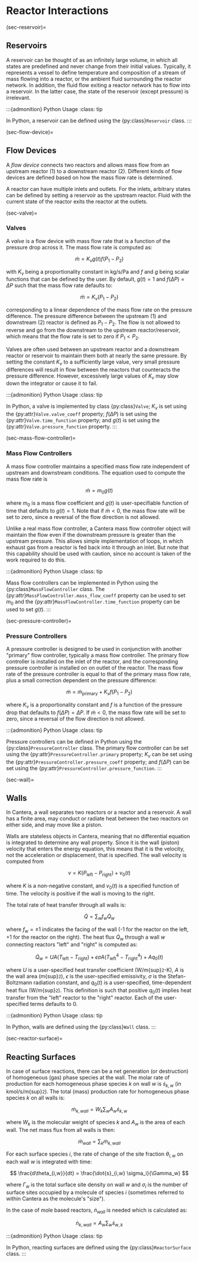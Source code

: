 ```{py:currentmodule} cantera
```

# Reactor Interactions

(sec-reservoir)=
## Reservoirs

A reservoir can be thought of as an infinitely large volume, in which all states are
predefined and never change from their initial values. Typically, it represents a vessel
to define temperature and composition of a stream of mass flowing into a reactor, or the
ambient fluid surrounding the reactor network. In addition, the fluid flow exiting a
reactor network has to flow into a reservoir. In the latter case, the state of the
reservoir (except pressure) is irrelevant.

:::{admonition} Python Usage
:class: tip

In Python, a reservoir can be defined using the {py:class}`Reservoir` class.
:::

(sec-flow-device)=
## Flow Devices

A *flow device* connects two reactors and allows mass flow from an upstream reactor (1)
to a downstream reactor (2). Different kinds of flow devices are defined based on how
the mass flow rate is determined.

A reactor can have multiple inlets and outlets. For the inlets, arbitrary states can be
defined by setting a reservoir as the upstream reactor. Fluid with the current state of
the reactor exits the reactor at the outlets.

(sec-valve)=
### Valves

A *valve* is a flow device with mass flow rate that is a function of the pressure drop
across it. The mass flow rate is computed as:

$$  \dot m = K_v g(t) f(P_1 - P_2)  $$

with $K_v$ being a proportionality constant in kg/s/Pa and $f$ and $g$ being scalar
functions that can be defined by the user. By default, $g(t) = 1$ and $f(\Delta P) =
\Delta P$ such that the mass flow rate defaults to:

$$  \dot m = K_v (P_1 - P_2)  $$

corresponding to a linear dependence of the mass flow rate on the pressure difference.
The pressure difference between the upstream (1) and downstream (2) reactor is defined
as $P_1 - P_2$. The flow is not allowed to reverse and go from the downstream to the
upstream reactor/reservoir, which means that the flow rate is set to zero if $P_1 <
P_2$.

Valves are often used between an upstream reactor and a downstream reactor or reservoir
to maintain them both at nearly the same pressure. By setting the constant $K_v$ to a
sufficiently large value, very small pressure differences will result in flow between
the reactors that counteracts the pressure difference. However, excessively large values
of $K_v$ may slow down the integrator or cause it to fail.

:::{admonition} Python Usage
:class: tip

In Python, a valve is implemented by class {py:class}`Valve`; $K_v$ is set using the
{py:attr}`Valve.valve_coeff` property; $f(\Delta P)$ is set using the
{py:attr}`Valve.time_function` property; and $g(t)$ is set using the
{py:attr}`Valve.pressure_function` property.
:::

(sec-mass-flow-controller)=
### Mass Flow Controllers

A mass flow controller maintains a specified mass flow rate independent of upstream and
downstream conditions. The equation used to compute the mass flow rate is

$$  \dot m = m_0 g(t)  $$

where $m_0$ is a mass flow coefficient and $g(t)$ is user-specifiable function of time
that defaults to $g(t) = 1$. Note that if $\dot m < 0$, the mass flow rate will be set
to zero, since a reversal of the flow direction is not allowed.

Unlike a real mass flow controller, a Cantera mass flow controller object will maintain
the flow even if the downstream pressure is greater than the upstream pressure. This
allows simple implementation of loops, in which exhaust gas from a reactor is fed back
into it through an inlet. But note that this capability should be used with caution,
since no account is taken of the work required to do this.

:::{admonition} Python Usage
:class: tip

Mass flow controllers can be implemented in Python using the
{py:class}`MassFlowController` class. The {py:attr}`MassFlowController.mass_flow_coeff`
property can be used to set $m_0$ and the {py:attr}`MassFlowController.time_function`
property can be used to set $g(t)$.
:::

(sec-pressure-controller)=
### Pressure Controllers

A pressure controller is designed to be used in conjunction with another "primary" flow
controller, typically a mass flow controller. The primary flow controller is installed
on the inlet of the reactor, and the corresponding pressure controller is installed on
on outlet of the reactor. The mass flow rate of the pressure controller is equal to that
of the primary mass flow rate, plus a small correction dependent on the pressure
difference:

$$  \dot m = \dot m_{\text{primary}} + K_v f(P_1 - P_2)  $$

where $K_v$ is a proportionality constant and $f$ is a function of the pressure drop
that defaults to $f(\Delta P) = \Delta P$. If $\dot m < 0$, the mass flow rate will be
set to zero, since a reversal of the flow direction is not allowed.

:::{admonition} Python Usage
:class: tip

Pressure controllers can be defined in Python using the {py:class}`PressureController`
class. The primary flow controller can be set using the
{py:attr}`PressureController.primary` property; $K_v$ can be set using the
{py:attr}`PressureController.pressure_coeff` property; and $f(\Delta P)$ can be set
using the {py:attr}`PressureController.pressure_function`.
:::

(sec-wall)=
## Walls

In Cantera, a wall separates two reactors or a reactor and a reservoir. A wall has a
finite area, may conduct or radiate heat between the two reactors on either side, and
may move like a piston.

Walls are stateless objects in Cantera, meaning that no differential equation is
integrated to determine any wall property. Since it is the wall (piston) velocity that
enters the energy equation, this means that it is the velocity, not the acceleration or
displacement, that is specified. The wall velocity is computed from

$$  v = K(P_{\mathrm{left}} - P_{\mathrm{right}}) + v_0(t)  $$

where $K$ is a non-negative constant, and $v_0(t)$ is a specified function of time. The
velocity is positive if the wall is moving to the right.

The total rate of heat transfer through all walls is:

$$  \dot{Q} = \sum_w f_w \dot{Q}_w  $$

where $f_w = \pm 1$ indicates the facing of the wall (-1 for the reactor on the left, +1
for the reactor on the right). The heat flux $\dot{Q}_w$ through a wall $w$ connecting
reactors "left" and "right" is computed as:

$$
\dot{Q}_w = U A (T_{\mathrm{left}} - T_{\mathrm{right}})
          + \epsilon\sigma A (T_{\mathrm{left}}^4 - T_{\mathrm{right}}^4) + A q_0(t)
$$

where $U$ is a user-specified heat transfer coefficient (W/m{sup}`2`-K), $A$ is the wall
area (m{sup}`2`), $\epsilon$ is the user-specified emissivity, $\sigma$ is the
Stefan-Boltzmann radiation constant, and $q_0(t)$ is a user-specified, time-dependent
heat flux (W/m{sup}`2`). This definition is such that positive $q_0(t)$ implies heat
transfer from the "left" reactor to the "right" reactor. Each of the user-specified
terms defaults to 0.

:::{admonition} Python Usage
:class: tip

In Python, walls are defined using the {py:class}`Wall` class.
:::

(sec-reactor-surface)=
## Reacting Surfaces

In case of surface reactions, there can be a net generation (or destruction) of
homogeneous (gas) phase species at the wall. The molar rate of production for each
homogeneous phase species $k$ on wall $w$ is $\dot{s}_{k,w}$ (in kmol/s/m{sup}`2`). The
total (mass) production rate for homogeneous phase species $k$ on all walls is:

$$  \dot{m}_{k,wall} = W_k \sum_w A_w \dot{s}_{k,w}  $$

where $W_k$ is the molecular weight of species $k$ and $A_w$ is the area of each wall.
The net mass flux from all walls is then:

$$  \dot{m}_{wall} = \sum_k \dot{m}_{k,wall}  $$

For each surface species $i$, the rate of change of the site fraction $\theta_{i,w}$ on
each wall $w$ is integrated with time:

$$  \frac{d\theta_{i,w}}{dt} = \frac{\dot{s}_{i,w} \sigma_i}{\Gamma_w}  $$

where $\Gamma_w$ is the total surface site density on wall $w$ and $\sigma_i$ is the
number of surface sites occupied by a molecule of species $i$ (sometimes referred to
within Cantera as the molecule's "size").

In the case of mole based reactors, $\dot{n}_{wall}$ is needed which is calculated as:

$$  \dot{n}_{k, wall} = A_{w}\sum_{w}\dot{s}_{w, k}  $$

:::{admonition} Python Usage
:class: tip

In Python, reacting surfaces are defined using the {py:class}`ReactorSurface` class.
:::

